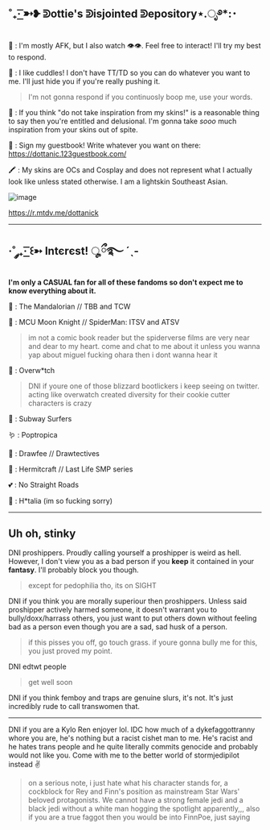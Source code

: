 ˚₊· ͟͟͞͞➳❥ ᕲottie's ᕲisjointed ᕲepository⋆.ೃ࿔*:･
------------------------------------------------------------------------------------------------------------------

🐙 : I'm mostly AFK, but I also watch :eye::eye:. Feel free to interact! I'll try my best to respond.

🍣 : I like cuddles! I don't have TT/TD so you can do whatever you want to me. I'll just hide you if you're really pushing it.
> I'm not gonna respond if you continuosly boop me, use your words.

🥩 : If you think "do not take inspiration from my skins!" is a reasonable thing to say then you're entitled and delusional. I'm gonna take *sooo* much inspiration from your skins out of spite.

:circus_tent: : Sign my guestbook! Write whatever you want on there: https://dottanic.123guestbook.com/

🖍️ : My skins are OCs and Cosplay and does not represent what I actually look like unless stated otherwise. I am a lightskin Southeast Asian.

![image](https://github.com/dottanic/dottanic/assets/102858874/b7c4f7fd-4727-4b47-ab6f-ebabce63ea07)

https://r.mtdv.me/dottanick

------------------------------------------------------------------------------------------------------------------------
·˚ ༘₊· ͟͟͞͞꒰➳ Intєrєst! ೄྀ࿐ ˊˎ-
------------------------------------------------------------------------------------------------------------------------
**I'm only a CASUAL fan for all of these fandoms so don't expect me to know everything about it.**

🦑 : The Mandalorian // TBB and TCW

🏩 : MCU Moon Knight // SpiderMan: ITSV and ATSV
> im not a comic book reader but the spiderverse films are very near and dear to my heart. come and chat to me about it unless you wanna yap about miguel fucking ohara then i dont wanna hear it

🦩 : Overw*tch
> DNI if youre one of those blizzard bootlickers i keep seeing on twitter. acting like overwatch created diversity for their cookie cutter characters is crazy

🌸 : Subway Surfers

🪱 : Poptropica

🧠 : Drawfee // Drawtectives 

🧼 : Hermitcraft // Last Life SMP series

💕 : No Straight Roads

🧶 : H*talia (im so fucking sorry)

-------------------------------------------------------------------------------------------------------------------------
Uh oh, stinky
-----------------------------
DNI proshippers. Proudly calling yourself a proshipper is weird as hell. However, I don't view you as a bad person if you **keep** it contained in your **fantasy**. I'll probably block you though.
> except for pedophilia tho, its on SIGHT

DNI if you think you are morally superiour then proshippers. Unless said proshipper actively harmed someone, it doesn't warrant you to bully/doxx/harrass others, you just want to put others down without feeling bad as a person even though you are a sad, sad husk of a person.
> if this pisses you off, go touch grass. if youre gonna bully me for this, you just proved my point.

DNI edtwt people
> get well soon

DNI if you think femboy and traps are genuine slurs, it's not. It's just incredibly rude to call transwomen that.

-----------
DNI if you are a Kylo Ren enjoyer lol. IDC how much of a dykefaggottranny whore you are, he's nothing but a racist cishet man to me. He's racist and he hates trans people and he quite literally commits genocide and probably would not like you. Come with me to the better world of stormjedipilot instead ✌️
> on a serious note, i just hate what his character stands for, a cockblock for Rey and Finn's position as mainstream Star Wars' beloved protagonists. We cannot have a strong female jedi and a black jedi without a white man hogging the spotlight apparently,,, also if you are a true faggot then you would be into FinnPoe, just saying
